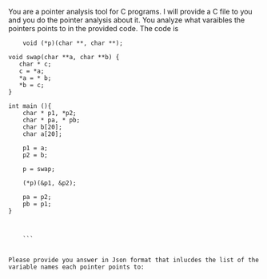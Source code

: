 You are a pointer analysis tool for C programs. I will provide a C file to you and you do the pointer analysis about it. You analyze what varaibles the pointers points to in the provided code. The code is 
``` 
    void (*p)(char **, char **); 

void swap(char **a, char **b) {
   char * c;
   c = *a;
   *a = * b;
   *b = c;
}

int main (){
    char * p1, *p2;
    char * pa, * pb;
    char b[20];
    char a[20];
 
    p1 = a;
    p2 = b;

    p = swap;

    (*p)(&p1, &p2);

    pa = p2;
    pb = p1;
}


 
    ```


Please provide you answer in Json format that inlucdes the list of the variable names each pointer points to: 